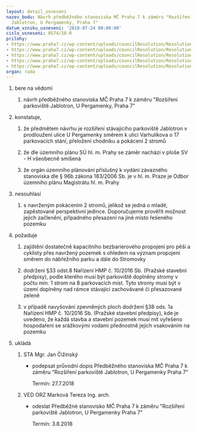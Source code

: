 ```yaml
---
layout: detail_usneseni
nazev_bodu: Návrh předběžného stanoviska MČ Praha 7 k záměru "Rozšíření parkoviště
  Jablotron, U Pergamenky, Praha 7"
datum_vzniku_usneseni: '2018-07-24 00:00:00'
cislo_usneseni: 0574/18-R
prilohy:
- https://www.praha7.cz/wp-content/uploads/councilResolution/Resolutions/30115/export/P1_DZ~378373.doc
- https://www.praha7.cz/wp-content/uploads/councilResolution/Resolutions/30115/export/P2dopis~378372.doc
- https://www.praha7.cz/wp-content/uploads/councilResolution/Resolutions/30115/export/p3_zadost~378371.pdf
- https://www.praha7.cz/wp-content/uploads/councilResolution/Resolutions/30115/export/p5_ISOZP~378369.pdf
- https://www.praha7.cz/wp-content/uploads/councilResolution/Resolutions/30115/export/export~378998.pdf
organ: rada
---
```

<ol id="urzList" class="urzList_view"><li class="urzClass1" id=""><span name="1">bere na vědomí</span><ol class="urzOlClass decimal "><li class="urzClass2" id="" style="text-align: left;"><span><p>návrh předběžného stanoviska&nbsp;MČ Praha 7 k záměru "Rozšíření parkoviště Jablotron, U Pergamenky, Praha 7"</p></span></li></ol></li><li class="urzClass1" id=""><span name="50">konstatuje,</span><ol class="urzOlClass decimal " id=""><li class="urzClass2" id="" style="text-align: left;"><span><p>že předmětem návrhu je rozšíření stávajícího parkoviště Jablotron v prodloužení ulice U Pergamenky směrem k ulici Varhulíkova o 17 parkovacích stání, přeložení chodníku a pokácení 2 stromů</p></span></li><li class="urzClass2" id="" style="text-align: left;"><span><p>že dle územního plánu SÚ hl. m. Prahy se záměr nachází v ploše SV - H všeobecně smíšená</p></span></li><li class="urzClass2" id="" style="text-align: left;"><span><p>že orgán územního plánování příslušný k vydání závazného stanoviska dle&nbsp;§ 96b zákona 183/2006 Sb. je v hl. m. Praze je Odbor územního plánu Magistrátu hl. m. Prahy<br></p></span></li></ol></li><li class="urzClass1" id=""><span name="11">nesouhlasí</span><ol class="urzOlClass decimal " id=""><li class="urzClass2" id="" style="text-align: left;"><span><p>s navrženým pokácením 2 stromů, jelikož se jedná o mladé, zapěstované perspektivní jedince. Doporučujeme prověřit možnost jejich začlenění, případného přesazení na jiné místo řešeného pozemku<br></p></span></li></ol></li><li class="urzClass1" id=""><span name="62">požaduje</span><ol class="urzOlClass decimal "><li class="urzClass2" id="" style="text-align: left;"><span><p>zajištění dostatečně kapacitního bezbarierového propojení pro pěší a cyklisty přes navržený pozemek s ohledem na význam propojení směrem do nábřežního parku a dále do Stromovky<br></p></span></li><li class="urzClass2" id="" style="text-align: left;"><span><p>dodržení §33 odst.8 Nařízení HMP č. 10/2016 Sb. (Pražské stavební předpisy), podle kterého musí být parkoviště doplněny stromy v počtu min. 1 strom na 8 parkovacích míst. Tyto stromy musí být v území doplněny nad rámce stávající zachovávané či přesazované zeleně<br></p></span></li><li class="urzClass2" id="" style="text-align: left;"><span><p>v případě navyšování zpevněných ploch dodržení §38 ods. 1a Nařízení HMP č. 10/2016 Sb. (Pražské stavební předpisy), kde je uvedeno, že každá stavba a stavební pozemek musí mít vyřešeno hospodaření se srážkovými vodami přednostně jejich vsakováním na pozemku</p></span></li></ol></li><li class="urzClass1" id="urzUkoly"><span name="1">ukládá</span><ol class="urzOlClass"><li class="urzClass2"><span><p>STA Mgr. Jan Čižinský</p></span><ul class="urzUlClass"><li class="urzClass3"><span><p>podepsat průvodní dopis Předběžného stanoviska MČ Praha 7 k záměru "Rozšíření parkoviště Jablotron, U Pergamenky Praha 7"</p></span><span class="urzUkolTermin">  Termín:&nbsp;27.7.2018</span></li></ul></li><li class="urzClass2"><span><p>VED ORZ Marková Tereza Ing. arch.</p></span><ul class="urzUlClass"><li class="urzClass3"><span><p>odeslat Předběžné stanovisko MČ Praha 7 k záměru "Rozšíření parkoviště Jablotron, U Pergamenky Praha 7"</p></span><span class="urzUkolTermin">  Termín:&nbsp;3.8.2018</span></li></ul></li></ol></li></ol>